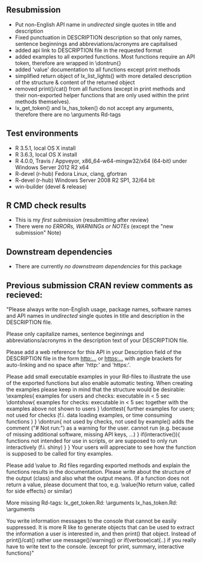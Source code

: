 ## Resubmission
- Put non-English API name in *undirected* single quotes in title and description
- Fixed punctuation in DESCRIPTION description so that only names, sentence beginnings and
abbreviations/acronyms are capitalised
- added api link to DESCRIPTION file in the requested format
- added examples to all exported functions. Most functions require an API token, therefore are wrapped in \dontrun{}
- added 'value' documentation to all functions except print methods
- simplified return object of lx_list_lights() with more detailed description of the structure & content of the returned object
- removed print()/cat() from all functions (except in print methods and their non-exported helper functions that are only used within the print methods themselves).
- lx_get_token() and lx_has_token() do not accept any arguments, therefore there are no \arguments Rd-tags

## Test environments
* R 3.5.1, local OS X install
* R 3.6.3, local OS X install 
* R 4.0.0, Travis / Appveyor, x86_64-w64-mingw32/x64 (64-bit) under Windows Server 2012 R2 x64
* R-devel (r-hub) Fedora Linux, clang, gfortran
* R-devel (r-hub) Windows Server 2008 R2 SP1, 32/64 bit
* win-builder (devel & release)

## R CMD check results
* This is my *first submission* (resubmitting after review)
* There were *no ERRORs, WARNINGs or NOTEs* (except the "new submission" Note)


## Downstream dependencies
* There are currently *no downstream dependencies* for this package



## Previous submission CRAN review comments as recieved:

"Please always write non-English usage, package names, software names and
API names in *undirected* single quotes in title and description in the
DESCRIPTION file.

Please only capitalize names, sentence beginnings and
abbreviations/acronyms in the description text of your DESCRIPTION file.

Please add a web reference for this API in your Description field of the
DESCRIPTION file in the form
<http:...> or <https:...>
with angle brackets for auto-linking and no space after 'http:' and
'https:'.

Please add small executable examples in your Rd-files to illustrate the
use of the exported functions but also enable automatic testing.
When creating the examples please keep in mind that the structure
would be desirable:
\examples{
    examples for users and checks:
    executable in < 5 sec
    \dontshow{
        examples for checks:
        executable in < 5 sec together with the examples above
        not shown to users
    }
    \donttest{
        further examples for users; not used for checks
        (f.i. data loading examples, or time consuming functions )
    }
    \dontrun{
     not used by checks, not used by example()
     adds the comment ("# Not run:") as a warning for the user.
     cannot run (e.g. because of missing additional software,
     missing API keys, ...)
    }
    if(interactive()){
        functions not intended for use in scripts,
        or are supposed to only run interactively
        (f.i. shiny)
    }
}
Your users will appreciate to see how the function is supposed to be
called for tiny examples.

Please add \value to .Rd files regarding exported methods and explain
the functions results in the documentation. Please write about the
structure of the output (class) and also what the output means.
(If a function does not return a value, please document that too, e.g.
\value{No return value, called for side effects} or similar)

More missing Rd-tags:
      lx_get_token.Rd: \arguments
      lx_has_token.Rd: \arguments

You write information messages to the console that cannot be easily
suppressed.
It is more R like to generate objects that can be used to extract the
information a user is interested in, and then print() that object.
Instead of print()/cat() rather use message()/warning()  or
if(verbose)cat(..) if you really have to write text to the console.
(except for print, summary, interactive functions)"






